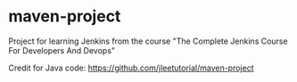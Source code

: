 # maven-project
Project for learning Jenkins from the course "The Complete Jenkins Course For Developers And Devops"

Credit for Java code: https://github.com/jleetutorial/maven-project

